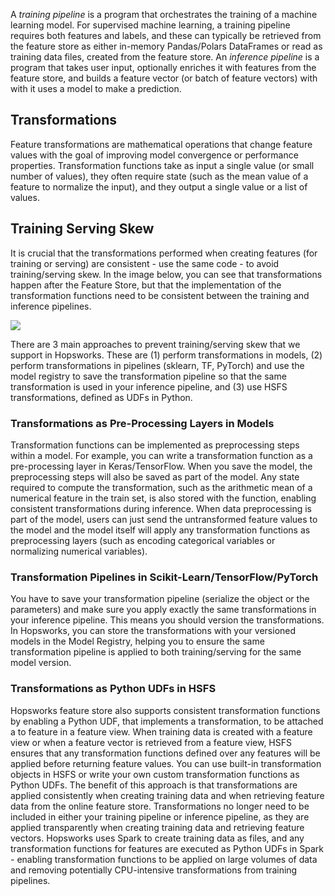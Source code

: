 A *training pipeline* is a program that orchestrates the training of a machine learning model. For supervised machine learning, a training pipeline requires both features and labels, and these can typically be retrieved from the feature store as either in-memory Pandas/Polars DataFrames or read as training data files, created from the feature store. An *inference pipeline* is a program that takes user input, optionally enriches it with features from the feature store, and builds a feature vector (or batch of feature vectors) with with it uses a model to make a prediction.


## Transformations
Feature transformations are mathematical operations that change feature values with the goal of improving model convergence or performance properties. Transformation functions take as input a single value (or small number of values), they often require state (such as the mean value of a feature to normalize the input), and they output a single value or a list of values.

## Training Serving Skew

It is crucial that the transformations performed when creating features (for training or serving) are consistent - use the same code - to avoid training/serving skew. In the image below, you can see that transformations happen after the Feature Store, but that the implementation of the transformation functions need to be consistent between the training and inference pipelines. 

<img src="../../../../assets/images/concepts/fs/no-training-serving-skew.svg">

There are 3 main approaches to prevent training/serving skew that we support in Hopsworks. These are (1) perform transformations in models, (2) perform transformations in pipelines (sklearn, TF, PyTorch) and use the model registry to save the transformation pipeline so that the same transformation is used in your inference pipeline, and (3) use HSFS transformations, defined as UDFs in Python.


### Transformations as Pre-Processing Layers in Models

Transformation functions can be implemented as preprocessing steps within a model. For example, you can write a transformation function as a pre-processing layer in Keras/TensorFlow. When you save the model, the preprocessing steps will also be saved as part of the model. Any state required to compute the transformation, such as the arithmetic mean of a numerical feature in the train set, is also stored with the function, enabling consistent transformations during inference.  When data preprocessing is part of the model, users can just send the untransformed feature values to the model and the model itself will apply any transformation functions as preprocessing layers (such as encoding categorical variables or normalizing numerical variables).


### Transformation Pipelines in Scikit-Learn/TensorFlow/PyTorch

You have to save your transformation pipeline (serialize the object or the parameters) and make sure you apply exactly the same transformations in your inference pipeline. This means you should version the transformations. In Hopsworks, you can store the transformations with your versioned models in the Model Registry, helping you to ensure the same transformation pipeline is applied to both training/serving for the same model version.

### Transformations as Python UDFs in HSFS

Hopsworks feature store also supports consistent transformation functions by enabling a Python UDF, that implements a transformation, to be attached a to feature in a feature view. When training data is created with a feature view or when a feature vector is retrieved from a feature view, HSFS ensures that any transformation functions defined over any features will be applied before returning feature values. You can use built-in transformation objects in HSFS or write your own custom transformation functions as Python UDFs. The benefit of this approach is that transformations are applied consistently when creating training data and when retrieving feature data from the online feature store. Transformations no longer need to be included in either your training pipeline or inference pipeline, as they are applied transparently when creating training data and retrieving feature vectors. Hopsworks uses Spark to create training data as files, and any transformation functions for features are executed as Python UDFs in Spark - enabling transformation functions to be applied on large volumes of data and removing potentially CPU-intensive transformations from training pipelines.
